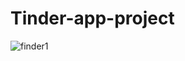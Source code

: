 # Tinder-app-project
![finder1](https://user-images.githubusercontent.com/67648510/87552364-36508d00-c6cf-11ea-88e5-c684f5a53c5d.png)
